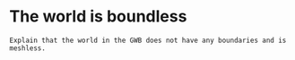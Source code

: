 The world is boundless
======================

```{todo}
Explain that the world in the GWB does not have any boundaries and is meshless.
```